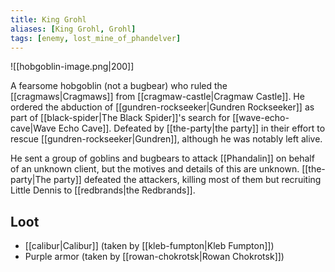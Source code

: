 ```yaml
---
title: King Grohl
aliases: [King Grohl, Grohl]
tags: [enemy, lost_mine_of_phandelver]
---
```

![[hobgoblin-image.png|200]]

A fearsome hobgoblin (not a bugbear) who ruled the [[cragmaws|Cragmaws]] from [[cragmaw-castle|Cragmaw Castle]]. He ordered the abduction of [[gundren-rockseeker|Gundren Rockseeker]] as part of [[black-spider|The Black Spider]]'s search for [[wave-echo-cave|Wave Echo Cave]]. Defeated by [[the-party|the party]] in their effort to rescue [[gundren-rockseeker|Gundren]], although he was notably left alive.

He sent a group of goblins and bugbears to attack [[Phandalin]] on behalf of an unknown client, but the motives and details of this are unknown. [[the-party|The party]] defeated the attackers, killing most of them but recruiting Little Dennis to [[redbrands|the Redbrands]].

## Loot
- [[calibur|Calibur]] (taken by [[kleb-fumpton|Kleb Fumpton]])
- Purple armor (taken by [[rowan-chokrotsk|Rowan Chokrotsk]])